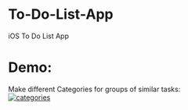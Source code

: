 # To-Do-List-App
iOS To Do List App

# Demo:

Make different Categories for groups of similar tasks: <br/>
<a href="https://media.giphy.com/media/U6puS7iA2725hlJO3k/giphy.gif"><img src="https://media.giphy.com/media/U6puS7iA2725hlJO3k/giphy.gif" title="categories"/></a>
